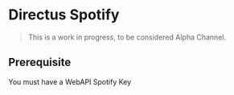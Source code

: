 # Directus Spotify

> This is a work in progress, to be considered Alpha Channel.

## Prerequisite

You must have a WebAPI Spotify Key